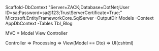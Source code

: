  Scaffold-DbContext "Server=ZACK;Database=DotNet;User ID=sa;Password=sa@123;TrustServerCertificate=True;" Microsoft.EntityFrameworkCore.SqlServer -OutputDir Models -Context AppDbContext -Tables Tbl_Blog

 MVC = Model View Controller

 Controller => Processing => View(Model == Dto) => UI(cshtml)